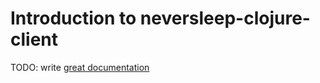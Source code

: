 # Introduction to neversleep-clojure-client

TODO: write [great documentation](http://jacobian.org/writing/what-to-write/)
